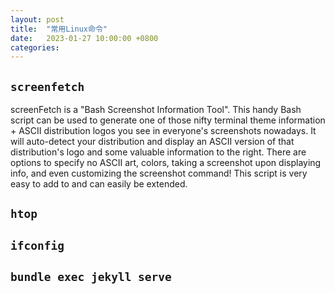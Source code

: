 ```yaml
---
layout: post
title:  "常用Linux命令"
date:   2023-01-27 10:00:00 +0800
categories: 
---
```


## `screenfetch`

screenFetch is a "Bash Screenshot Information Tool". This handy Bash script can be used to generate one of those nifty terminal theme information + ASCII distribution logos you see in everyone's screenshots nowadays. It will auto-detect your distribution and display an ASCII version of that distribution's logo and some valuable information to the right. There are options to specify no ASCII art, colors, taking a screenshot upon displaying info, and even customizing the screenshot command! This script is very easy to add to and can easily be extended.

## `htop`

## `ifconfig`

## `bundle exec jekyll serve`